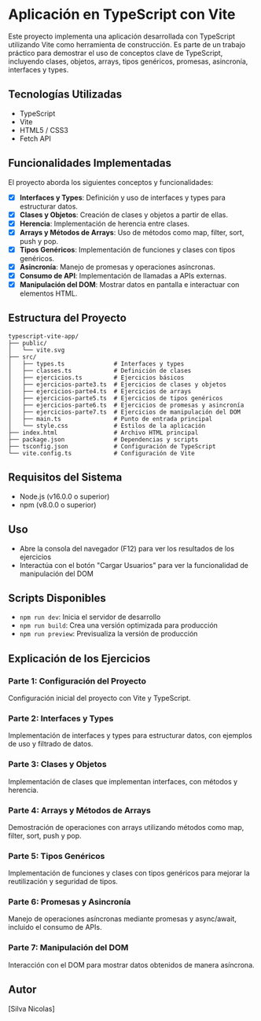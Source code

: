 # Aplicación en TypeScript con Vite

Este proyecto implementa una aplicación desarrollada con TypeScript utilizando Vite como herramienta de construcción. Es parte de un trabajo práctico para demostrar el uso de conceptos clave de TypeScript, incluyendo clases, objetos, arrays, tipos genéricos, promesas, asincronía, interfaces y types.

## Tecnologías Utilizadas

- TypeScript
- Vite
- HTML5 / CSS3
- Fetch API

## Funcionalidades Implementadas

El proyecto aborda los siguientes conceptos y funcionalidades:

- [x] **Interfaces y Types**: Definición y uso de interfaces y types para estructurar datos.
- [x] **Clases y Objetos**: Creación de clases y objetos a partir de ellas.
- [x] **Herencia**: Implementación de herencia entre clases.
- [x] **Arrays y Métodos de Arrays**: Uso de métodos como map, filter, sort, push y pop.
- [x] **Tipos Genéricos**: Implementación de funciones y clases con tipos genéricos.
- [x] **Asincronía**: Manejo de promesas y operaciones asíncronas.
- [x] **Consumo de API**: Implementación de llamadas a APIs externas.
- [x] **Manipulación del DOM**: Mostrar datos en pantalla e interactuar con elementos HTML.

## Estructura del Proyecto

```
typescript-vite-app/
├── public/
│   └── vite.svg
├── src/
│   ├── types.ts              # Interfaces y types
│   ├── classes.ts            # Definición de clases
│   ├── ejercicios.ts         # Ejercicios básicos
│   ├── ejercicios-parte3.ts  # Ejercicios de clases y objetos
│   ├── ejercicios-parte4.ts  # Ejercicios de arrays
│   ├── ejercicios-parte5.ts  # Ejercicios de tipos genéricos
│   ├── ejercicios-parte6.ts  # Ejercicios de promesas y asincronía
│   ├── ejercicios-parte7.ts  # Ejercicios de manipulación del DOM
│   ├── main.ts               # Punto de entrada principal
│   └── style.css             # Estilos de la aplicación
├── index.html                # Archivo HTML principal
├── package.json              # Dependencias y scripts
├── tsconfig.json             # Configuración de TypeScript
└── vite.config.ts            # Configuración de Vite
```

## Requisitos del Sistema

- Node.js (v16.0.0 o superior)
- npm (v8.0.0 o superior)


## Uso

- Abre la consola del navegador (F12) para ver los resultados de los ejercicios
- Interactúa con el botón "Cargar Usuarios" para ver la funcionalidad de manipulación del DOM

## Scripts Disponibles

- `npm run dev`: Inicia el servidor de desarrollo
- `npm run build`: Crea una versión optimizada para producción
- `npm run preview`: Previsualiza la versión de producción

## Explicación de los Ejercicios

### Parte 1: Configuración del Proyecto
Configuración inicial del proyecto con Vite y TypeScript.

### Parte 2: Interfaces y Types
Implementación de interfaces y types para estructurar datos, con ejemplos de uso y filtrado de datos.

### Parte 3: Clases y Objetos
Implementación de clases que implementan interfaces, con métodos y herencia.

### Parte 4: Arrays y Métodos de Arrays
Demostración de operaciones con arrays utilizando métodos como map, filter, sort, push y pop.

### Parte 5: Tipos Genéricos
Implementación de funciones y clases con tipos genéricos para mejorar la reutilización y seguridad de tipos.

### Parte 6: Promesas y Asincronía
Manejo de operaciones asíncronas mediante promesas y async/await, incluido el consumo de APIs.

### Parte 7: Manipulación del DOM
Interacción con el DOM para mostrar datos obtenidos de manera asíncrona.


## Autor

[Silva Nicolas]
